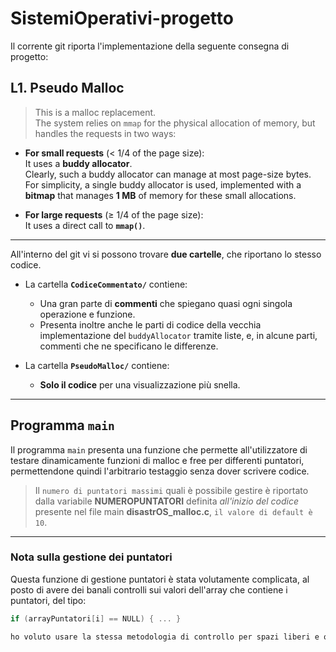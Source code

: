 # SistemiOperativi-progetto

Il corrente git riporta l'implementazione della seguente consegna di progetto:

## L1. Pseudo Malloc

> This is a malloc replacement.  
> The system relies on `mmap` for the physical allocation of memory, but handles the requests in two ways:

- **For small requests** (< 1/4 of the page size):  
  It uses a **buddy allocator**.  
  Clearly, such a buddy allocator can manage at most page-size bytes.  
  For simplicity, a single buddy allocator is used, implemented with a **bitmap** that manages **1 MB** of memory for these small allocations.

- **For large requests** (≥ 1/4 of the page size):  
  It uses a direct call to **`mmap()`**.

---

All'interno del git vi si possono trovare **due cartelle**, che riportano lo stesso codice.

- La cartella **`CodiceCommentato/`** contiene:
  - Una gran parte di **commenti** che spiegano quasi ogni singola operazione e funzione.
  - Presenta inoltre anche le parti di codice della vecchia implementazione del `buddyAllocator` tramite liste, e, in alcune parti, commenti che ne specificano  le differenze.

- La cartella **`PseudoMalloc/`** contiene:
  - **Solo il codice** per una visualizzazione più snella.

---

## Programma `main`

Il programma `main` presenta una funzione che permette all'utilizzatore di testare dinamicamente funzioni di malloc e free per differenti puntatori, permettendone quindi l'arbitrario testaggio senza dover scrivere codice.

> Il `numero di puntatori massimi` quali è possibile gestire è riportato dalla variabile **NUMEROPUNTATORI** definita *all'inizio del codice* presente nel file main **disastrOS_malloc.c**, `il valore di default è 10`.

---

### Nota sulla gestione dei puntatori

Questa funzione di gestione puntatori è stata volutamente complicata, al posto di avere dei banali controlli sui valori dell'array che contiene i puntatori, del tipo:
```c
if (arrayPuntatori[i] == NULL) { ... }

ho voluto usare la stessa metodologia di controllo per spazi liberi e occupati applicata nel buddyAllocator, ossia ho utilizzato un altra bitmap che ne tiene conto.


